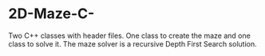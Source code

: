 # 2D-Maze-C-
Two C++ classes with header files. One class to create the maze and one class to solve it. The maze solver is a recursive Depth First Search solution.
